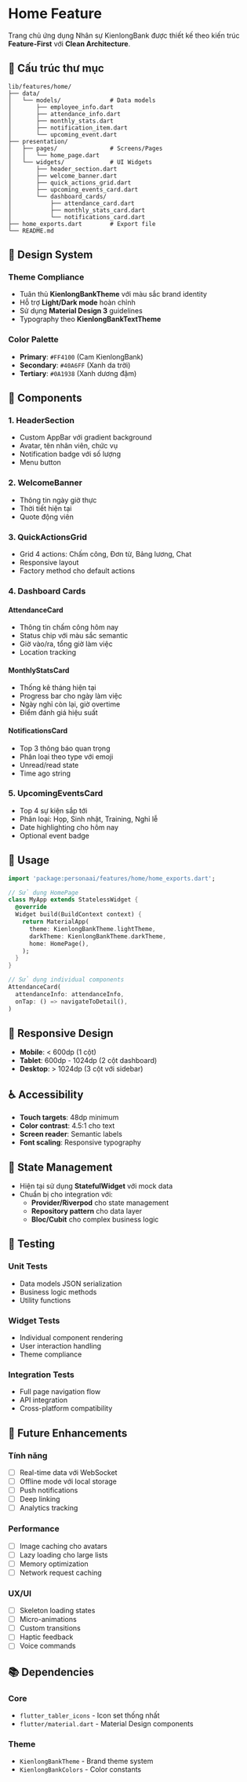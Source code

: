 # Home Feature

Trang chủ ứng dụng Nhân sự KienlongBank được thiết kế theo kiến trúc **Feature-First** với **Clean Architecture**.

## 📁 Cấu trúc thư mục

```
lib/features/home/
├── data/
│   └── models/              # Data models
│       ├── employee_info.dart
│       ├── attendance_info.dart
│       ├── monthly_stats.dart
│       ├── notification_item.dart
│       └── upcoming_event.dart
├── presentation/
│   ├── pages/               # Screens/Pages
│   │   └── home_page.dart
│   └── widgets/             # UI Widgets
│       ├── header_section.dart
│       ├── welcome_banner.dart
│       ├── quick_actions_grid.dart
│       ├── upcoming_events_card.dart
│       └── dashboard_cards/
│           ├── attendance_card.dart
│           ├── monthly_stats_card.dart
│           └── notifications_card.dart
├── home_exports.dart        # Export file
└── README.md
```

## 🎨 Design System

### Theme Compliance
- Tuân thủ **KienlongBankTheme** với màu sắc brand identity
- Hỗ trợ **Light/Dark mode** hoàn chỉnh
- Sử dụng **Material Design 3** guidelines
- Typography theo **KienlongBankTextTheme**

### Color Palette
- **Primary**: `#FF4100` (Cam KienlongBank)
- **Secondary**: `#40A6FF` (Xanh da trời)
- **Tertiary**: `#0A1938` (Xanh dương đậm)

## 🧩 Components

### 1. HeaderSection
- Custom AppBar với gradient background
- Avatar, tên nhân viên, chức vụ
- Notification badge với số lượng
- Menu button

### 2. WelcomeBanner
- Thông tin ngày giờ thực
- Thời tiết hiện tại
- Quote động viên

### 3. QuickActionsGrid
- Grid 4 actions: Chấm công, Đơn từ, Bảng lương, Chat
- Responsive layout
- Factory method cho default actions

### 4. Dashboard Cards

#### AttendanceCard
- Thông tin chấm công hôm nay
- Status chip với màu sắc semantic
- Giờ vào/ra, tổng giờ làm việc
- Location tracking

#### MonthlyStatsCard
- Thống kê tháng hiện tại
- Progress bar cho ngày làm việc
- Ngày nghỉ còn lại, giờ overtime
- Điểm đánh giá hiệu suất

#### NotificationsCard
- Top 3 thông báo quan trọng
- Phân loại theo type với emoji
- Unread/read state
- Time ago string

### 5. UpcomingEventsCard
- Top 4 sự kiện sắp tới
- Phân loại: Họp, Sinh nhật, Training, Nghỉ lễ
- Date highlighting cho hôm nay
- Optional event badge

## 🚀 Usage

```dart
import 'package:personaai/features/home/home_exports.dart';

// Sử dụng HomePage
class MyApp extends StatelessWidget {
  @override
  Widget build(BuildContext context) {
    return MaterialApp(
      theme: KienlongBankTheme.lightTheme,
      darkTheme: KienlongBankTheme.darkTheme,
      home: HomePage(),
    );
  }
}

// Sử dụng individual components
AttendanceCard(
  attendanceInfo: attendanceInfo,
  onTap: () => navigateToDetail(),
)
```

## 📱 Responsive Design

- **Mobile**: < 600dp (1 cột)
- **Tablet**: 600dp - 1024dp (2 cột dashboard)
- **Desktop**: > 1024dp (3 cột với sidebar)

## ♿ Accessibility

- **Touch targets**: 48dp minimum
- **Color contrast**: 4.5:1 cho text
- **Screen reader**: Semantic labels
- **Font scaling**: Responsive typography

## 🔄 State Management

- Hiện tại sử dụng **StatefulWidget** với mock data
- Chuẩn bị cho integration với:
  - **Provider/Riverpod** cho state management
  - **Repository pattern** cho data layer
  - **Bloc/Cubit** cho complex business logic

## 🧪 Testing

### Unit Tests
- Data models JSON serialization
- Business logic methods
- Utility functions

### Widget Tests
- Individual component rendering
- User interaction handling
- Theme compliance

### Integration Tests
- Full page navigation flow
- API integration
- Cross-platform compatibility

## 🔮 Future Enhancements

### Tính năng
- [ ] Real-time data với WebSocket
- [ ] Offline mode với local storage
- [ ] Push notifications
- [ ] Deep linking
- [ ] Analytics tracking

### Performance
- [ ] Image caching cho avatars
- [ ] Lazy loading cho large lists
- [ ] Memory optimization
- [ ] Network request caching

### UX/UI
- [ ] Skeleton loading states
- [ ] Micro-animations
- [ ] Custom transitions
- [ ] Haptic feedback
- [ ] Voice commands

## 📚 Dependencies

### Core
- `flutter_tabler_icons` - Icon set thống nhất
- `flutter/material.dart` - Material Design components

### Theme
- `KienlongBankTheme` - Brand theme system
- `KienlongBankColors` - Color constants 